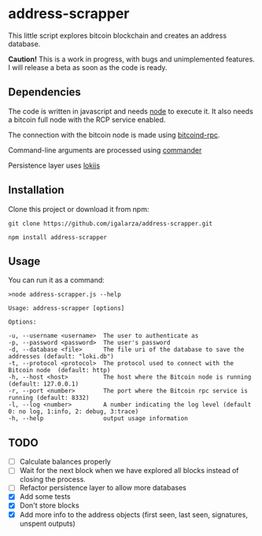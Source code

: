 
# address-scrapper

This little script explores bitcoin blockchain and creates an address database. 

**Caution!** This is a work in progress, with bugs and unimplemented features. I will release a beta as soon as the code is ready.

## Dependencies

The code is written in javascript and needs [node](https://nodejs.org/) to execute it. It also needs a bitcoin full node with the RCP service enabled.

The connection with the bitcoin node is made using [bitcoind-rpc](https://github.com/bitpay/bitcoind-rpc).

Command-line arguments are processed using [commander](https://github.com/tj/commander.js)

Persistence layer uses [lokijs](https://github.com/techfort/LokiJS)

## Installation

Clone this project or download it from npm:

`git clone https://github.com/igalarza/address-scrapper.git`

`npm install address-scrapper`

## Usage

You can run it as a command:

    >node address-scrapper.js --help

    Usage: address-scrapper [options]

    Options:

    -u, --username <username>  The user to authenticate as
    -p, --password <password>  The user's password
    -d, --database <file>      The file uri of the database to save the addresses (default: "loki.db")
    -t, --protocol <protocol>  The protocol used to connect with the Bitcoin node  (default: http)
    -h, --host <host>          The host where the Bitcoin node is running (default: 127.0.0.1)
    -r, --port <number>        The port where the Bitcoin rpc service is running (default: 8332)
    -l, --log <number>         A number indicating the log level (default 0: no log, 1:info, 2: debug, 3:trace)
    -h, --help                 output usage information

## TODO

- [ ] Calculate balances properly
- [ ] Wait for the next block when we have explored all blocks instead of closing the process.
- [ ] Refactor persistence layer to allow more databases
- [x] Add some tests
- [x] Don't store blocks
- [x] Add more info to the address objects (first seen, last seen, signatures, unspent outputs)
